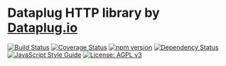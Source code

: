 # Dataplug HTTP library by [Dataplug.io](https://dataplug.io)

[![Build Status](https://img.shields.io/travis/dataplug-io/dataplug-http.svg)](https://travis-ci.org/dataplug-io/dataplug-http)
[![Coverage Status](https://img.shields.io/coveralls/github/dataplug-io/dataplug-http.svg)](https://coveralls.io/github/dataplug-io/dataplug-http?branch=master)
[![npm version](https://badge.fury.io/js/%40dataplug%2Fdataplug-http.svg)](https://badge.fury.io/js/%40dataplug%2Fdataplug-http)
[![Dependency Status](https://img.shields.io/librariesio/github/dataplug-io/dataplug-http.svg)](https://github.com/dataplug-io/dataplug-http)
[![JavaScript Style Guide](https://img.shields.io/badge/code_style-standard-brightgreen.svg)](https://standardjs.com)
[![License: AGPL v3](https://img.shields.io/badge/License-AGPL%20v3-blue.svg)](https://www.gnu.org/licenses/agpl-3.0)
